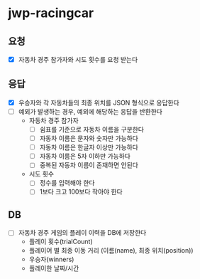 # jwp-racingcar

## 요청

- [x] 자동차 경주 참가자와 시도 횟수를 요청 받는다

## 응답

- [x] 우승자와 각 자동차들의 최종 위치를 JSON 형식으로 응답한다
- [ ] 예외가 발생하는 경우, 예외에 해당하는 응답을 반환한다
    - 자동차 경주 참가자
        - [ ] 쉼표를 기준으로 자동차 이름을 구분한다
        - [ ] 자동차 이름은 문자와 숫자만 가능하다
        - [ ] 자동차 이름은 한글자 이상만 가능하다
        - [ ] 자동차 이름은 5자 이하만 가능하다
        - [ ] 중복된 자동차 이름이 존재하면 안된다
    - 시도 횟수
        - [ ] 정수를 입력해야 한다
        - [ ] 1보다 크고 100보다 작아야 한다

## DB

- [ ] 자동차 경주 게임의 플레이 이력을 DB에 저장한다
    - 플레이 횟수(trialCount)
    - 플레이어 별 최종 이동 거리 (이름(name), 최종 위치(position))
    - 우승자(winners)
    - 플레이한 날짜/시간
